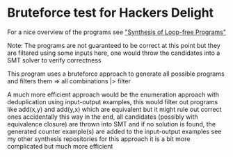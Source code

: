 # Bruteforce test for Hackers Delight

For a nice overview of the programs see 
["Synthesis of Loop-free Programs"](https://susmitjha.github.io/papers/pldi11.pdf#page=8)


Note: The programs are not guaranteed to be correct at this point
but they are filtered using some inputs
here, one would throw the candidates into a SMT solver to verify correctness

This program uses a bruteforce approach to generate all possible programs and filters them
=> all combinations |> filter

A much more efficient approach would be the enumeration approach with deduplication using
input-output examples, this would filter out programs like add(x,y) and add(y,x) which are equivalent
but it might rule out correct ones accidentally this way
in the end, all candidates (possibly with equivalence closure) are thrown into SMT
and if no solution is found, the generated counter example(s) are added to the input-output examples
see my other synthesis repositories for this approach
it is a bit more complicated but much more efficient
